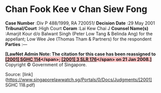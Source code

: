# Chan Fook Kee v Chan Siew Fong 



**Case Number** :Div P 488/1999, RA 720051/ **Decision Date** :29 May 2001 **Tribunal/Court** :High Court **Coram** :Lai Kew Chai J **Counsel Name(s)** :Amarjit Kour d/o Balwant Singh (Peter Low Tang & Belinda Ang) for the appellant; Low Wee Jee (Thomas Tham & Partners) for the respondent **Parties** :— 

**[LawNet Admin Note: The citation for this case has been reassigned to <span style="background-color: #FAC0C0">[[2001] SGHC 114]("https://www.open.gov.sg")</span>; <span style="background-color: #FAC0C0">[[2001] 3 SLR 176]("https://www.open.gov.sg")</span> on 21 Jan 2008.]** Copyright © Government of Singapore. 


Source: [link](https://www.singaporelawwatch.sg/Portals/0/Docs/Judgments/[2001] SGHC 118.pdf)
